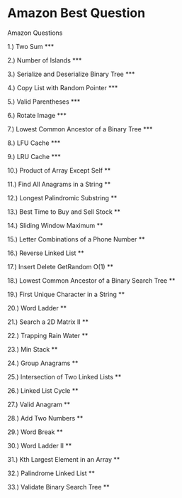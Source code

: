 # Amazon Best Question
Amazon Questions

1.) Two Sum ***

2.) Number of Islands ***

3.) Serialize and Deserialize Binary Tree ***

4.) Copy List with Random Pointer ***

5.) Valid Parentheses ***

6.) Rotate Image ***

7.) Lowest Common Ancestor of a Binary Tree ***

8.) LFU Cache ***

9.) LRU Cache ***

10.) Product of Array Except Self **

11.) 	Find All Anagrams in a String **

12.) Longest Palindromic Substring **

13.) Best Time to Buy and Sell Stock **

14.) Sliding Window Maximum **

15.) Letter Combinations of a Phone Number **

16.) Reverse Linked List **

17.) Insert Delete GetRandom O(1) **

18.) Lowest Common Ancestor of a Binary Search Tree **

19.) First Unique Character in a String **

20.) Word Ladder **

21.) 	Search a 2D Matrix II **

22.) Trapping Rain Water **

23.) Min Stack **

24.) 	Group Anagrams **

25.) Intersection of Two Linked Lists **

26.) Linked List Cycle **

27.) Valid Anagram **

28.) Add Two Numbers **

29.) Word Break **

30.) Word Ladder II **

31.) Kth Largest Element in an Array **

32.) 	Palindrome Linked List **

33.) 	Validate Binary Search Tree **
